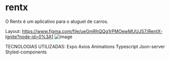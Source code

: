 # rentx

O Rentx é um aplicativo para o aluguel de carros.

Layout:
https://www.figma.com/file/ueGmRhQQg1rPMOewMUUJS7/RentX-Ignite?node-id=0%3A1
![image](https://user-images.githubusercontent.com/62669413/158922409-fe7a79ca-eda8-4b28-816a-6e62a7a93d98.png)


TECNOLOGIAS UTILIZADAS:
Expo
Axios
Animations
Typescript
Json-server
Styled-components
